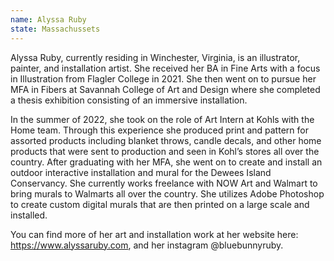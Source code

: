 ```yaml
---
name: Alyssa Ruby
state: Massachussets
---
```


Alyssa Ruby, currently residing in Winchester, Virginia, is an
illustrator, painter, and installation artist. She received her BA in
Fine Arts with a focus in Illustration from Flagler College in 2021.
She then went on to pursue her MFA in Fibers at Savannah College of Art
and Design where she completed a thesis exhibition consisting of an
immersive installation.

In the summer of 2022, she took on the role of Art Intern at Kohls with
the Home team. Through this experience she produced print and pattern
for assorted products including blanket throws, candle decals, and
other home products that were sent to production and seen in Kohl’s
stores all over the country. After graduating with her MFA, she went on
to create and install an outdoor interactive installation and mural for
the Dewees Island Conservancy. She currently works freelance with NOW
Art and Walmart to bring murals to Walmarts all over the country. She
utilizes Adobe Photoshop to create custom digital murals that are then
printed on a large scale and installed.

You can find more of her art and installation work at her website here:
https://www.alyssaruby.com, and her instagram @bluebunnyruby.
